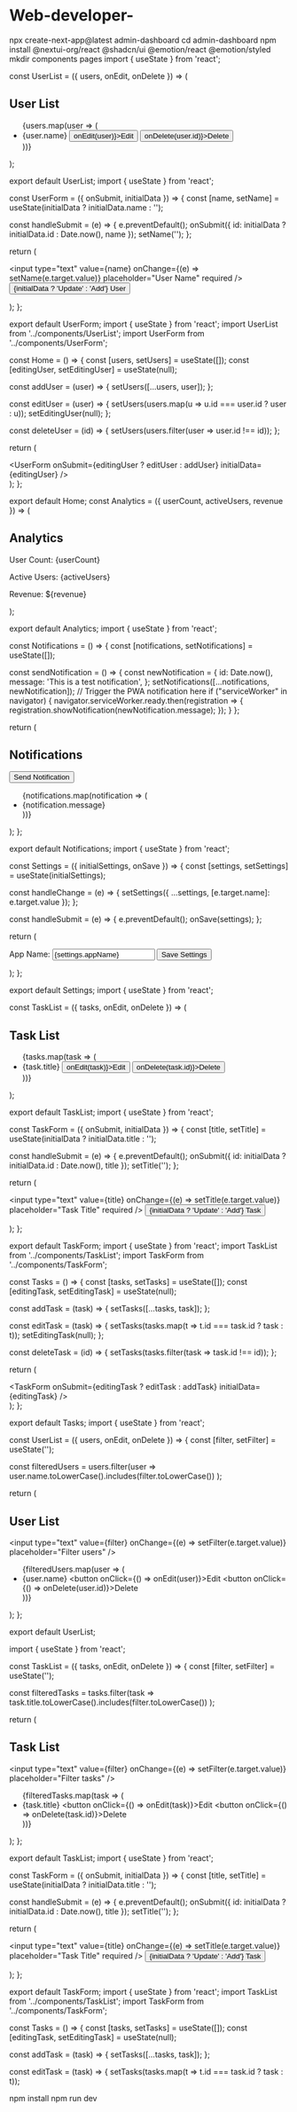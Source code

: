 # Web-developer-
npx create-next-app@latest admin-dashboard
cd admin-dashboard
npm install @nextui-org/react @shadcn/ui @emotion/react @emotion/styled
mkdir components pages
import { useState } from 'react';

const UserList = ({ users, onEdit, onDelete }) => (
  <div>
    <h2>User List</h2>
    <ul>
      {users.map(user => (
        <li key={user.id}>
          {user.name} 
          <button onClick={() => onEdit(user)}>Edit</button>
          <button onClick={() => onDelete(user.id)}>Delete</button>
        </li>
      ))}
    </ul>
  </div>
);

export default UserList;
import { useState } from 'react';

const UserForm = ({ onSubmit, initialData }) => {
  const [name, setName] = useState(initialData ? initialData.name : '');

  const handleSubmit = (e) => {
    e.preventDefault();
    onSubmit({ id: initialData ? initialData.id : Date.now(), name });
    setName('');
  };

  return (
    <form onSubmit={handleSubmit}>
      <input
        type="text"
        value={name}
        onChange={(e) => setName(e.target.value)}
        placeholder="User Name"
        required
      />
      <button type="submit">{initialData ? 'Update' : 'Add'} User</button>
    </form>
  );
};

export default UserForm;
import { useState } from 'react';
import UserList from '../components/UserList';
import UserForm from '../components/UserForm';

const Home = () => {
  const [users, setUsers] = useState([]);
  const [editingUser, setEditingUser] = useState(null);

  const addUser = (user) => {
    setUsers([...users, user]);
  };

  const editUser = (user) => {
    setUsers(users.map(u => u.id === user.id ? user : u));
    setEditingUser(null);
  };

  const deleteUser = (id) => {
    setUsers(users.filter(user => user.id !== id));
  };

  return (
    <div>
      <UserForm onSubmit={editingUser ? editUser : addUser} initialData={editingUser} />
      <UserList users={users} onEdit={setEditingUser} onDelete={deleteUser} />
    </div>
  );
};

export default Home;
const Analytics = ({ userCount, activeUsers, revenue }) => (
  <div>
    <h2>Analytics</h2>
    <p>User Count: {userCount}</p>
    <p>Active Users: {activeUsers}</p>
    <p>Revenue: ${revenue}</p>
  </div>
);

export default Analytics;
import { useState } from 'react';

const Notifications = () => {
  const [notifications, setNotifications] = useState([]);

  const sendNotification = () => {
    const newNotification = {
      id: Date.now(),
      message: 'This is a test notification',
    };
    setNotifications([...notifications, newNotification]);
    // Trigger the PWA notification here
    if ("serviceWorker" in navigator) {
      navigator.serviceWorker.ready.then(registration => {
        registration.showNotification(newNotification.message);
      });
    }
  };

  return (
    <div>
      <h2>Notifications</h2>
      <button onClick={sendNotification}>Send Notification</button>
      <ul>
        {notifications.map(notification => (
          <li key={notification.id}>{notification.message}</li>
        ))}
      </ul>
    </div>
  );
};

export default Notifications;
import { useState } from 'react';

const Settings = ({ initialSettings, onSave }) => {
  const [settings, setSettings] = useState(initialSettings);

  const handleChange = (e) => {
    setSettings({ ...settings, [e.target.name]: e.target.value });
  };

  const handleSubmit = (e) => {
    e.preventDefault();
    onSave(settings);
  };

  return (
    <form onSubmit={handleSubmit}>
      <label>
        App Name:
        <input
          type="text"
          name="appName"
          value={settings.appName}
          onChange={handleChange}
        />
      </label>
      <button type="submit">Save Settings</button>
    </form>
  );
};

export default Settings;
import { useState } from 'react';

const TaskList = ({ tasks, onEdit, onDelete }) => (
  <div>
    <h2>Task List</h2>
    <ul>
      {tasks.map(task => (
        <li key={task.id}>
          {task.title} 
          <button onClick={() => onEdit(task)}>Edit</button>
          <button onClick={() => onDelete(task.id)}>Delete</button>
        </li>
      ))}
    </ul>
  </div>
);

export default TaskList;
import { useState } from 'react';

const TaskForm = ({ onSubmit, initialData }) => {
  const [title, setTitle] = useState(initialData ? initialData.title : '');

  const handleSubmit = (e) => {
    e.preventDefault();
    onSubmit({ id: initialData ? initialData.id : Date.now(), title });
    setTitle('');
  };

  return (
    <form onSubmit={handleSubmit}>
      <input
        type="text"
        value={title}
        onChange={(e) => setTitle(e.target.value)}
        placeholder="Task Title"
        required
      />
      <button type="submit">{initialData ? 'Update' : 'Add'} Task</button>
    </form>
  );
};

export default TaskForm;
import { useState } from 'react';
import TaskList from '../components/TaskList';
import TaskForm from '../components/TaskForm';

const Tasks = () => {
  const [tasks, setTasks] = useState([]);
  const [editingTask, setEditingTask] = useState(null);

  const addTask = (task) => {
    setTasks([...tasks, task]);
  };

  const editTask = (task) => {
    setTasks(tasks.map(t => t.id === task.id ? task : t));
    setEditingTask(null);
  };

  const deleteTask = (id) => {
    setTasks(tasks.filter(task => task.id !== id));
  };

  return (
    <div>
      <TaskForm onSubmit={editingTask ? editTask : addTask} initialData={editingTask} />
      <TaskList tasks={tasks} onEdit={setEditingTask} onDelete={deleteTask} />
    </div>
  );
};

export default Tasks;
import { useState } from 'react';

const UserList = ({ users, onEdit, onDelete }) => {
  const [filter, setFilter] = useState('');

  const filteredUsers = users.filter(user => 
    user.name.toLowerCase().includes(filter.toLowerCase())
  );

  return (
    <div>
      <h2>User List</h2>
      <input
        type="text"
        value={filter}
        onChange={(e) => setFilter(e.target.value)}
        placeholder="Filter users"
      />
      <ul>
        {filteredUsers.map(user => (
          <li key={user.id}>
            {user.name} 
            <button onClick={() => onEdit(user)}>Edit</button>
            <button onClick={() => onDelete(user.id)}>Delete</button>
          </li>
        ))}
      </ul>
    </div>
  );
};

export default UserList;

import { useState } from 'react';

const TaskList = ({ tasks, onEdit, onDelete }) => {
  const [filter, setFilter] = useState('');

  const filteredTasks = tasks.filter(task =>
    task.title.toLowerCase().includes(filter.toLowerCase())
  );

  return (
    <div>
      <h2>Task List</h2>
      <input
        type="text"
        value={filter}
        onChange={(e) => setFilter(e.target.value)}
        placeholder="Filter tasks"
      />
      <ul>
        {filteredTasks.map(task => (
          <li key={task.id}>
            {task.title}
            <button onClick={() => onEdit(task)}>Edit</button>
            <button onClick={() => onDelete(task.id)}>Delete</button>
          </li>
        ))}
      </ul>
    </div>
  );
};

export default TaskList;
import { useState } from 'react';

const TaskForm = ({ onSubmit, initialData }) => {
  const [title, setTitle] = useState(initialData ? initialData.title : '');

  const handleSubmit = (e) => {
    e.preventDefault();
    onSubmit({ id: initialData ? initialData.id : Date.now(), title });
    setTitle('');
  };

  return (
    <form onSubmit={handleSubmit}>
      <input
        type="text"
        value={title}
        onChange={(e) => setTitle(e.target.value)}
        placeholder="Task Title"
        required
      />
      <button type="submit">{initialData ? 'Update' : 'Add'} Task</button>
    </form>
  );
};

export default TaskForm;
import { useState } from 'react';
import TaskList from '../components/TaskList';
import TaskForm from '../components/TaskForm';

const Tasks = () => {
  const [tasks, setTasks] = useState([]);
  const [editingTask, setEditingTask] = useState(null);

  const addTask = (task) => {
    setTasks([...tasks, task]);
  };

  const editTask = (task) => {
    setTasks(tasks.map(t => t.id === task.id ? task : t));
   
npm install
npm run dev

